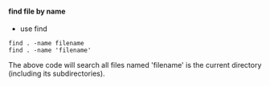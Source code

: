 #### find file by name
- use find
```shell
find . -name filename
find . -name 'filename'
```
The above code will search all files named 'filename' is the current directory (including its subdirectories).
